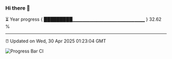 ### Hi there 👋

⏳ Year progress { █████████▁▁▁▁▁▁▁▁▁▁▁▁▁▁▁▁▁▁▁▁▁ } 32.62 %

---

⏰ Updated on Wed, 30 Apr 2025 01:23:04 GMT

![Progress Bar CI](https://github.com/JuvenileQ/Progress-Bar-CI/workflows/main/badge.svg)
